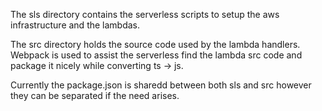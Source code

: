 The sls directory contains the serverless scripts to setup the aws infrastructure and the lambdas.

The src directory holds the source code used by the lambda handlers.
Webpack is used to assist the serverless find the lambda src code and package it nicely while converting ts -> js.

Currently the package.json is sharedd between both sls and src however they can be separated if the need arises.
